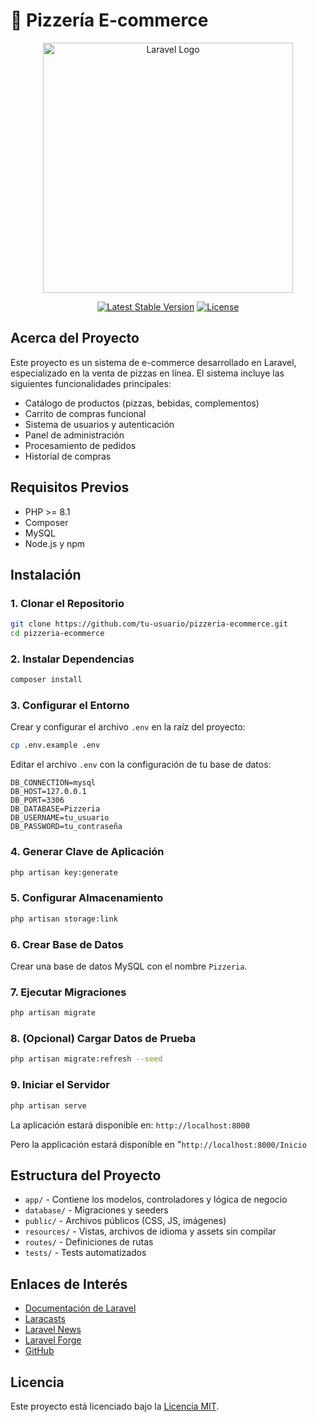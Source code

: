 # 🍕 Pizzería E-commerce

<p align="center">
  <a href="https://laravel.com" target="_blank">
    <img src="https://raw.githubusercontent.com/laravel/art/master/logo-lockup/5%20SVG/2%20CMYK/1%20Full%20Color/laravel-logolockup-cmyk-red.svg" width="400" alt="Laravel Logo">
  </a>
</p>

<p align="center">
  <a href="https://packagist.org/packages/laravel/framework"><img src="https://img.shields.io/packagist/v/laravel/framework" alt="Latest Stable Version"></a>
  <a href="https://packagist.org/packages/laravel/framework"><img src="https://img.shields.io/packagist/l/laravel/framework" alt="License"></a>
</p>

## Acerca del Proyecto

Este proyecto es un sistema de e-commerce desarrollado en Laravel, especializado en la venta de pizzas en línea. El sistema incluye las siguientes funcionalidades principales:

- Catálogo de productos (pizzas, bebidas, complementos)
- Carrito de compras funcional
- Sistema de usuarios y autenticación
- Panel de administración
- Procesamiento de pedidos
- Historial de compras

## Requisitos Previos

- PHP >= 8.1
- Composer
- MySQL
- Node.js y npm

## Instalación

### 1. Clonar el Repositorio

```bash
git clone https://github.com/tu-usuario/pizzeria-ecommerce.git
cd pizzeria-ecommerce
```

### 2. Instalar Dependencias

```bash
composer install
```

### 3. Configurar el Entorno

Crear y configurar el archivo `.env` en la raíz del proyecto:

```bash
cp .env.example .env
```

Editar el archivo `.env` con la configuración de tu base de datos:

```
DB_CONNECTION=mysql
DB_HOST=127.0.0.1
DB_PORT=3306
DB_DATABASE=Pizzeria
DB_USERNAME=tu_usuario
DB_PASSWORD=tu_contraseña
```

### 4. Generar Clave de Aplicación

```bash
php artisan key:generate
```

### 5. Configurar Almacenamiento

```bash
php artisan storage:link
```

### 6. Crear Base de Datos

Crear una base de datos MySQL con el nombre `Pizzeria`.

### 7. Ejecutar Migraciones

```bash
php artisan migrate
```

### 8. (Opcional) Cargar Datos de Prueba

```bash
php artisan migrate:refresh --seed
```

### 9. Iniciar el Servidor

```bash
php artisan serve
```

La aplicación estará disponible en: `http://localhost:8000`

Pero la applicación estará disponible en "`http://localhost:8000/Inicio`
## Estructura del Proyecto

- `app/` - Contiene los modelos, controladores y lógica de negocio
- `database/` - Migraciones y seeders
- `public/` - Archivos públicos (CSS, JS, imágenes)
- `resources/` - Vistas, archivos de idioma y assets sin compilar
- `routes/` - Definiciones de rutas
- `tests/` - Tests automatizados

## Enlaces de Interés

- [Documentación de Laravel](https://laravel.com/docs)
- [Laracasts](https://laracasts.com)
- [Laravel News](https://laravel-news.com)
- [Laravel Forge](https://forge.laravel.com)
- [GitHub](https://github.com/laravel/laravel)

## Licencia

Este proyecto está licenciado bajo la [Licencia MIT](https://opensource.org/licenses/MIT).
